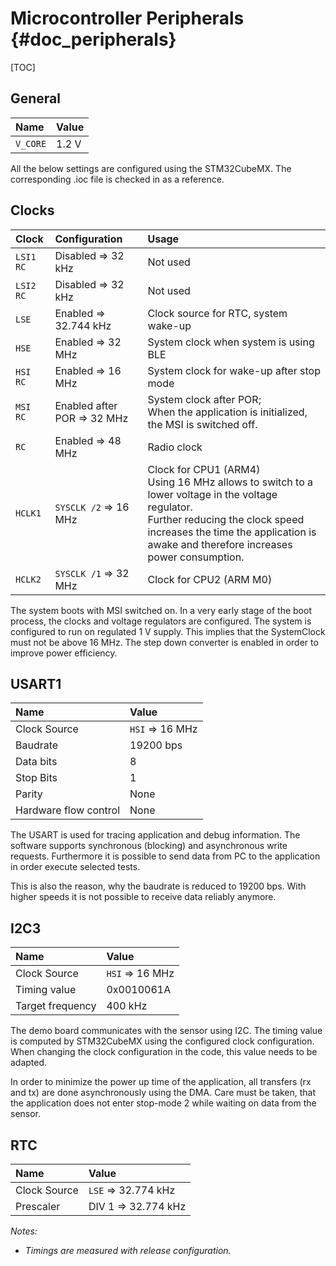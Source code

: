 # Microcontroller Peripherals {#doc_peripherals}

[TOC]

## General

| Name              | Value                            |
|:------------------|:---------------------------------|
| `V_CORE`          | 1.2 V                            |

All the below settings are configured using the STM32CubeMX. The corresponding .ioc file is checked in as a reference.

## Clocks


| Clock      | Configuration                  | Usage  |
|:-----------|:-------------------------------|:-------|
| `LSI1 RC`  | Disabled => 32 kHz             | Not used |
| `LSI2 RC`  | Disabled => 32 kHz             | Not used |
| `LSE`      | Enabled => 32.744 kHz          | Clock source for RTC, system wake-up |
| `HSE`      | Enabled => 32 MHz              | System clock when system is using BLE|
| `HSI RC`   | Enabled => 16 MHz              | System clock for wake-up after stop mode|
| `MSI RC`   | Enabled after POR => 32 MHz    | System clock after POR;<br>When the application is initialized, the MSI is switched off.|
| `RC`       | Enabled => 48 MHz              | Radio clock |
| `HCLK1`    | `SYSCLK /2` => 16 MHz          | Clock for CPU1 (ARM4)<br> Using 16 MHz allows to switch to a lower voltage in the voltage regulator.<br>Further reducing the clock speed increases the time the application is awake and therefore increases power consumption. |
| `HCLK2`    | `SYSCLK /1` => 32 MHz          | Clock for CPU2 (ARM M0) |

The system boots with MSI switched on. In a very early stage of the boot process, the clocks and voltage regulators are configured. The system is configured to
run on regulated 1 V supply. This implies that the SystemClock must not be above 16 MHz.
The step down converter is enabled in order to improve power efficiency.

## USART1

| Name                 | Value                                  |
|:---------------------|:---------------------------------------|
| Clock Source         | `HSI` => 16 MHz                        |
| Baudrate             | 19200 bps                              |
| Data bits            | 8                                      |
| Stop Bits            | 1                                      |
| Parity               | None                                   |
| Hardware flow control| None                                   |

The USART is used for tracing application and debug information. The software supports synchronous (blocking) and asynchronous write requests.
Furthermore it is possible to send data from PC to the application in order execute selected tests.

This is also the reason, why the baudrate is reduced to 19200 bps. With higher speeds it is not possible to receive data reliably anymore.


## I2C3

| Name              | Value                                   |
|:------------------|:----------------------------------------|
| Clock Source      | `HSI` => 16 MHz                       |
| Timing value      |  0x0010061A                             |
| Target frequency  |  400 kHz                                |

The demo board communicates with the sensor using I2C. The timing value is computed by STM32CubeMX using the configured clock configuration.
When changing the clock configuration in the code, this value needs to be adapted.

In order to minimize the power up time of the application, all transfers
(rx and tx) are done asynchronously using the DMA. Care must be taken, that
the application does not enter stop-mode 2 while waiting on data from the sensor.


## RTC
| Name              | Value                                    |
|:------------------|:-----------------------------------------|
| Clock Source      | `LSE` => 32.774 kHz                      |
| Prescaler         | DIV 1 => 32.774 kHz                      |

*Notes:*

- *Timings are measured with release configuration.*
